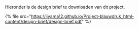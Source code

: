
Hieronder is de design brief te downloaden van dit project.

{% file src="https://iiyama12.github.io/Project-blauwdruk_html-content/design-brief/design-brief.pdf" %}